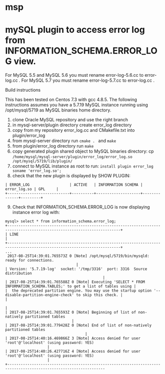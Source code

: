 # msp

# mySQL plugin to access error log from INFORMATION_SCHEMA.ERROR_LOG view.

For MySQL 5.5 and MySQL 5.6 you must rename error-log-5.6.cc to error-log.cc . 
For MySQL 5.7 you must rename error-log-5.7.cc to error-log.cc . 

Build instructions

This has been tested on Centos 7.3 with gcc 4.8.5. 
The following instructions assumes you have a 5.7.19 MySQL instance running using /opt/mysql/5719 as MySQL binaries home directory.

1. clone Oracle MySQL repository and use the right branch
2. in mysql-server/plugin directory create error_log directory
3. copy from my repository error_log.cc and CMakefile.txt into plugin/error_log 
4. from mysql-server directory run `cmake . ` and `make`
5. from plugin/error_log directory run `make`
6. copy generated plugin shared object to MySQL binaries directory: 
cp `/home/mysql/mysql-server/plugin/error_log/error_log.so /opt/mysql/5719/lib/plugin/`
7. connect to MySQL instance as root to run: 
`install plugin error_log soname 'error_log.so';`
8. check that the new plugin is displayed by SHOW PLUGIN:
```
| ERROR_LOG                  | ACTIVE   | INFORMATION SCHEMA | error_log.so | GPL     |
+----------------------------+----------+--------------------+--------------+---------+
```
9. Check that INFORMATION_SCHEMA.ERROR_LOG is now displaying instance error log with:
```
mysql> select * from information_schema.error_log;
+-------------------------------------------------------------------------------------------------------------------------+
| LINE                                                                                                                    |
+-------------------------------------------------------------------------------------------------------------------------+
...
 2017-08-25T14:39:01.765573Z 0 [Note] /opt/mysql/5719/bin/mysqld: ready for connections.
                                |
| Version: '5.7.19-log'  socket: '/tmp/3316'  port: 3316  Source distribution
                                            |
| 2017-08-25T14:39:01.765588Z 0 [Note] Executing 'SELECT * FROM INFORMATION_SCHEMA.TABLES;' to get a list of tables using |
|  the deprecated partition engine. You may use the startup option '--disable-partition-engine-check' to skip this check. |
|  
                                                                                                                      |
| 2017-08-25T14:39:01.765593Z 0 [Note] Beginning of list of non-natively partitioned tables
                              |
| 2017-08-25T14:39:01.779428Z 0 [Note] End of list of non-natively partitioned tables
                                    |
| 2017-08-25T14:40:16.469866Z 3 [Note] Access denied for user 'root'@'localhost' (using password: YES)
                   |
| 2017-08-25T14:40:26.427716Z 4 [Note] Access denied for user 'root'@'localhost' (using password: YES)
                   |
+------------------------------------------------------------------------------------------------------------------
```
